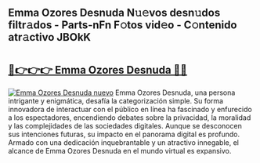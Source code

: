 ## Emma Ozores Desnuda N𝚞𝚎vos desn𝚞dos filtr𝚊dos - Parts-nFn F𝚘tos vid𝚎o - C𝚘ntenido atr𝚊ctivo JBOkK

# <h2><a href="http://mbboqgh.tromn.icu/?c=Emma+Ozores+Desnuda">🔗👉👉👉 Emma Ozores Desnuda 🔗🔗</a></h2>

[![Emma Ozores Desnuda nuevo](https://i.imgur.com/pEAQMta.gif)](http://mbboqgh.tromn.icu/?c=Emma+Ozores+Desnuda)
Emma Ozores Desnuda, una persona intrigante y enigmática, desafía la categorización simple. Su forma innovadora de interactuar con el público en línea ha fascinado y enfurecido a los espectadores, encendiendo debates sobre la privacidad, la moralidad y las complejidades de las sociedades digitales. Aunque se desconocen sus intenciones futuras, su impacto en el panorama digital es profundo. Armado con una dedicación inquebrantable y un atractivo innegable, el alcance de Emma Ozores Desnuda en el mundo virtual es expansivo.
